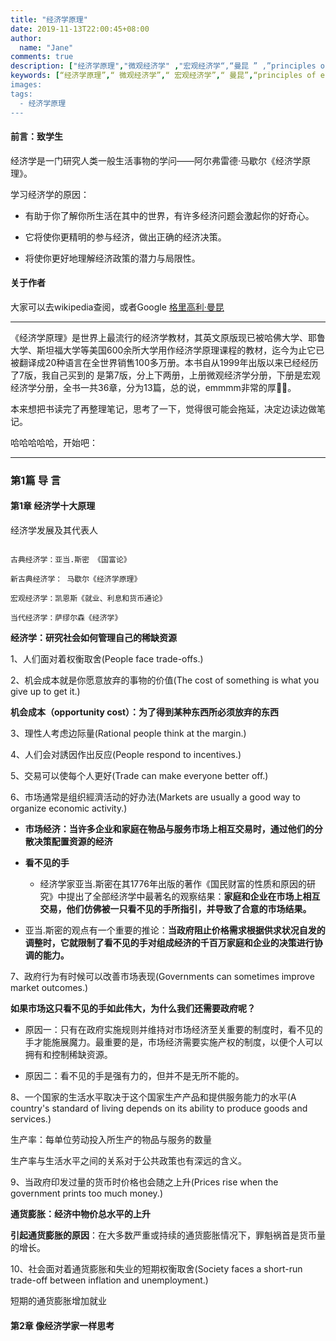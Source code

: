```yaml
---
title: "经济学原理"
date: 2019-11-13T22:00:45+08:00
author:
  name: "Jane"
comments: true
description: ["经济学原理","微观经济学" ,"宏观经济学“,“曼昆 ” ,”principles of economics N.GregoryMankiw"]
keywords: [“经济学原理”,“ 微观经济学”,“ 宏观经济学”,“ 曼昆”,“principles of economics N.GregoryMankiw"]
images:
tags:
  - 经济学原理
---
```


#### 前言：致学生

经济学是一门研究人类一般生活事物的学问——阿尔弗雷德·马歇尔《经济学原理》。

学习经济学的原因：

-  有助于你了解你所生活在其中的世界，有许多经济问题会激起你的好奇心。

-  它将使你更精明的参与经济，做出正确的经济决策。

-  将使你更好地理解经济政策的潜力与局限性。

#### 关于作者

大家可以去wikipedia查阅，或者Google
[格里高利·曼昆](https://zh.wikipedia.org/wiki/%E6%A0%BC%E9%87%8C%E9%AB%98%E5%88%A9%C2%B7%E6%9B%BC%E6%98%86)

--------

《经济学原理》是世界上最流行的经济学教材，其英文原版现已被哈佛大学、耶鲁大学、斯坦福大学等美国600余所大学用作经济学原理课程的教材，迄今为止它已被翻译成20种语言在全世界销售100多万册。本书自从1999年出版以来已经经历了7版，我自己买到的
是第7版，分上下两册，上册微观经济学分册，下册是宏观经济学分册，全书一共36章，分为13篇，总的说，emmmm非常的厚🤦‍♀️。

本来想把书读完了再整理笔记，思考了一下，觉得很可能会拖延，决定边读边做笔记。

哈哈哈哈哈，开始吧：

----------
### 第1篇 导 言 

#### 第1章 经济学十大原理

经济学发展及其代表人
``` text

古典经济学：亚当.斯密 《国富论》

新古典经济学： 马歇尔《经济学原理》

宏观经济学：凯恩斯《就业、利息和货币通论》

当代经济学：萨缪尔森《经济学》

```

**经济学：研究社会如何管理自己的稀缺资源**

1、人们面对着权衡取舍(People face trade-offs.)



2、机会成本就是你愿意放弃的事物的价值(The cost of something is what you give up to get it.)

**机会成本（opportunity cost）：为了得到某种东西所必须放弃的东西**


3、理性人考虑边际量(Rational people think at the margin.)



4、人们会对誘因作出反应(People respond to incentives.)




5、交易可以使每个人更好(Trade can make everyone better off.)



6、市场通常是组织經濟活动的好办法(Markets are usually a good way to organize economic activity.)


- **市场经济：当许多企业和家庭在物品与服务市场上相互交易时，通过他们的分散决策配置资源的经济**

- **看不见的手**
  - 经济学家亚当.斯密在其1776年出版的著作《国民财富的性质和原因的研究》中提出了全部经济学中最著名的观察结果：**家庭和企业在市场上相互交易，他们仿佛被一只看不见的手所指引，并导致了合意的市场结果。**

- 亚当.斯密的观点有一个重要的推论：**当政府阻止价格需求根据供求状况自发的调整时，它就限制了看不见的手对组成经济的千百万家庭和企业的决策进行协调的能力。**


7、政府行为有时候可以改善市场表现(Governments can sometimes improve market outcomes.)

**如果市场这只看不见的手如此伟大，为什么我们还需要政府呢？**

- 原因一：只有在政府实施规则并维持对市场经济至关重要的制度时，看不见的手才能施展魔力。最重要的是，市场经济需要实施产权的制度，以便个人可以拥有和控制稀缺资源。

- 原因二：看不见的手是强有力的，但并不是无所不能的。


8、一个国家的生活水平取决于这个国家生产产品和提供服务能力的水平(A country's standard of living depends on its ability to produce goods and services.)

生产率：每单位劳动投入所生产的物品与服务的数量

生产率与生活水平之间的关系对于公共政策也有深远的含义。

9、当政府印发过量的货币时价格也会随之上升(Prices rise when the government prints too much money.)

**通货膨胀：经济中物价总水平的上升**

**引起通货膨胀的原因**：在大多数严重或持续的通货膨胀情况下，罪魁祸首是货币量的增长。

10、社会面对着通货膨胀和失业的短期权衡取舍(Society faces a short-run trade-off between inflation and unemployment.)

短期的通货膨胀增加就业

#### 第2章 像经济学家一样思考
